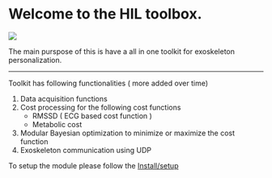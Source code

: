 # Welcome to the HIL toolbox.

![](images/Toolkit_overview.png)


The main purspose of this is have a all in one toolkit for exoskeleton personalization.

---



Toolkit has following functionalities ( more added over time)
1. Data acquisition functions
2. Cost processing for the following cost functions
    - RMSSD ( ECG based cost function )
    - Metabolic cost
3. Modular Bayesian optimization to minimize or maximize the cost function
4. Exoskeleton communication using UDP

To setup the module please follow the [Install/setup](Setup.md)
